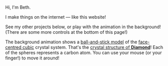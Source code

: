 Hi, I'm <span class="txt-accent">Beth</span>.

I make things on the internet — like this website!

<!-- See a list of my other projects below, or keep scrolling to see some of my blog posts (visit my [blog]({{ "blog" | absolute_url }}) to see some more!).  -->
See my other projects below, or play with the animation in the background! (There are some more controls at the bottom of this page!)

<!-- The animation playing in the background shows a [ball-and-stick model][ball-and-stick] of the [face-centred cubic][fcc] crystal system. That's the [crystal structure of **<span class="txt-accent">Diamond</span>**][diamond-cubic]! Each of the spheres represents a carbon atom. You can use your mouse (or your finger!) to move it around, or check out the bottom of this page for some extra controls! -->
The background animation shows a [ball-and-stick model][ball-and-stick] of the [face-centred cubic][fcc] crystal system. That's the [crystal structure of **<span class="txt-accent">Diamond</span>**][diamond-cubic]! Each of the spheres represents a carbon atom. You can use your mouse (or your finger!) to move it around!

[ball-and-stick]: https://en.wikipedia.org/wiki/Ball-and-stick_model
[fcc]: https://en.wikipedia.org/wiki/Cubic_crystal_system
[diamond-cubic]: https://en.wikipedia.org/wiki/Diamond_cubic